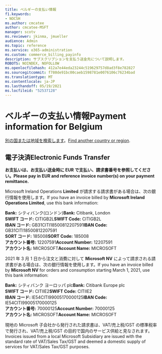 ```yaml
---
title: ベルギーの支払い情報
f1.keywords:
- NOCSH
ms.author: cmcatee
author: cmcatee-MSFT
manager: scotv
ms.reviewer: jkinma, jmueller
audience: Admin
ms.topic: reference
ms.service: o365-administration
ms.custom: commerce_billing_payinfo
description: サブスクリプションを支払う送金先について説明します。
ROBOTS: NOINDEX, NOFOLLOW
ms.openlocfilehash: 412a7e44eda23244c519629757d8ad3f8e782827
ms.sourcegitcommit: f780de91bc00caeb1598781e0076106c76234bad
ms.translationtype: MT
ms.contentlocale: ja-JP
ms.lasthandoff: 05/19/2021
ms.locfileid: "52537128"
---
```

# <a name="payment-information-for-belgium"></a><span data-ttu-id="5eb8d-103">ベルギーの支払い情報</span><span class="sxs-lookup"><span data-stu-id="5eb8d-103">Payment information for Belgium</span></span>

<span data-ttu-id="5eb8d-104">[別の国または地域を検索します](../billing-and-payments/pay-for-your-subscription.md)。</span><span class="sxs-lookup"><span data-stu-id="5eb8d-104">[Find another country or region](../billing-and-payments/pay-for-your-subscription.md).</span></span>

## <a name="electronic-funds-transfer"></a><span data-ttu-id="5eb8d-105">電子決済</span><span class="sxs-lookup"><span data-stu-id="5eb8d-105">Electronic Funds Transfer</span></span>

<span data-ttu-id="5eb8d-106">**お支払いは、お支払い送金時に EUR で支払い、請求書番号を参照してください。**</span><span class="sxs-lookup"><span data-stu-id="5eb8d-106">**Please pay in EUR and reference invoice number(s) on your payment remittance.**</span></span>

<span data-ttu-id="5eb8d-107">Microsoft Ireland Operations **Limited** が請求する請求書がある場合は、次の銀行情報を使用します。</span><span class="sxs-lookup"><span data-stu-id="5eb8d-107">If you have an invoice billed by **Microsoft Ireland Operations Limited**, use this bank information:</span></span>

<span data-ttu-id="5eb8d-108">**Bank:** シティバンク(ロンドン)</span><span class="sxs-lookup"><span data-stu-id="5eb8d-108">**Bank:** Citibank, London</span></span>  
<span data-ttu-id="5eb8d-109">**SWIFT コード:** CITIGB2L</span><span class="sxs-lookup"><span data-stu-id="5eb8d-109">**SWIFT Code:** CITIGB2L</span></span>  
<span data-ttu-id="5eb8d-110">**IBAN コード:** GB31CITI18500812207591</span><span class="sxs-lookup"><span data-stu-id="5eb8d-110">**IBAN Code:** GB31CITI18500812207591</span></span>  
<span data-ttu-id="5eb8d-111">**SORT コード:** 185008</span><span class="sxs-lookup"><span data-stu-id="5eb8d-111">**SORT Code:** 185008</span></span>  
<span data-ttu-id="5eb8d-112">**アカウント番号:** 12207591</span><span class="sxs-lookup"><span data-stu-id="5eb8d-112">**Account Number:** 12207591</span></span>  
<span data-ttu-id="5eb8d-113">**アカウント名:** MICROSOFT</span><span class="sxs-lookup"><span data-stu-id="5eb8d-113">**Account Name:** MICROSOFT</span></span>

<span data-ttu-id="5eb8d-114">2021 年 3 月 1 日から注文と消費に対して **Microsoft NV** によって請求される請求書がある場合は、次の銀行情報を使用します。</span><span class="sxs-lookup"><span data-stu-id="5eb8d-114">If you have an invoice billed by **Microsoft NV** for orders and consumption starting March 1, 2021, use this bank information:</span></span>

<span data-ttu-id="5eb8d-115">**Bank:** シティバンク ヨーロッパ plc</span><span class="sxs-lookup"><span data-stu-id="5eb8d-115">**Bank:** Citibank Europe plc</span></span>  
<span data-ttu-id="5eb8d-116">**SWIFT コード:** CITIIE2</span><span class="sxs-lookup"><span data-stu-id="5eb8d-116">**SWIFT Code:** CITIIE2</span></span>  
<span data-ttu-id="5eb8d-117">**IBAN コード:** IE54CITI99005170000125</span><span class="sxs-lookup"><span data-stu-id="5eb8d-117">**IBAN Code:** IE54CITI99005170000125</span></span>  
<span data-ttu-id="5eb8d-118">**アカウント番号:** 70000125</span><span class="sxs-lookup"><span data-stu-id="5eb8d-118">**Account Number:** 70000125</span></span>  
<span data-ttu-id="5eb8d-119">**アカウント名:** MICROSOFT</span><span class="sxs-lookup"><span data-stu-id="5eb8d-119">**Account Name:** MICROSOFT</span></span>

<span data-ttu-id="5eb8d-120">現地の Microsoft 子会社から発行された請求書は、VAT/売上税/GST の標準税率で発行され、VAT/売上税/GST の目的で国内のサービス供給と見なされます。</span><span class="sxs-lookup"><span data-stu-id="5eb8d-120">Invoices issued from a local Microsoft Subsidiary are issued with the standard rate of VAT/Sales Tax/GST and deemed a domestic supply of services for VAT/Sales Tax/GST purposes.</span></span>
